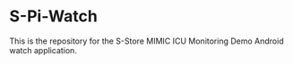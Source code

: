 # S-Pi-Watch

This is the repository for the S-Store MIMIC ICU Monitoring Demo Android watch application.


